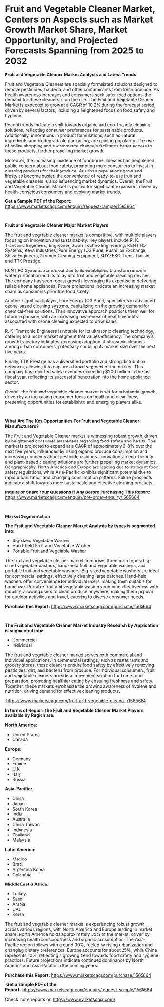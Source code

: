 <p><h1>Fruit and Vegetable Cleaner Market, Centers on Aspects such as Market Growth Market Share, Market Opportunity, and Projected Forecasts Spanning from 2025 to 2032</h1></p><p><strong>Fruit and Vegetable Cleaner Market Analysis and Latest Trends</strong></p>
<p><p>Fruit and Vegetable Cleaners are specially formulated solutions designed to remove pesticides, bacteria, and other contaminants from fresh produce. As health awareness increases and consumers seek safer food options, the demand for these cleaners is on the rise. The Fruit and Vegetable Cleaner Market is expected to grow at a CAGR of 10.2% during the forecast period, driven by several factors, including a heightened focus on food safety and hygiene.</p><p>Recent trends indicate a shift towards organic and eco-friendly cleaning solutions, reflecting consumer preferences for sustainable products. Additionally, innovations in product formulations, such as natural ingredients and biodegradable packaging, are gaining popularity. The rise of online shopping and e-commerce channels facilitates better access to these products, further propelling market growth. </p><p>Moreover, the increasing incidence of foodborne illnesses has heightened public concern about food safety, prompting more consumers to invest in cleaning products for their produce. As urban populations grow and lifestyles become busier, the convenience of ready-to-use fruit and vegetable cleaners is also influencing market dynamics. Overall, the Fruit and Vegetable Cleaner Market is poised for significant expansion, driven by health-conscious consumers and evolving market trends.</p></p>
<p><strong>Get a Sample PDF of the Report:&nbsp;</strong> <a href="https://www.marketscagr.com/enquiry/request-sample/1565664?utm_campaign=3249&utm_medium=2&utm_source=Github&utm_content=ia&utm_term=04042025&utm_id=fruit-and-vegetable-cleaner">https://www.marketscagr.com/enquiry/request-sample/1565664</a></p>
<p>&nbsp;</p>
<p><strong>Fruit and Vegetable Cleaner Major Market Players</strong></p>
<p><p>The fruit and vegetable cleaner market is competitive, with multiple players focusing on innovation and sustainability. Key players include R. K. Transonic Engineers, Engreener, Jwala Techno Engineering, KENT RO Systems, Keva Industries, Pure Energy (O3 Pure), Rushi Ion Exchange, Shiva Engineers, Skymen Cleaning Equipment, SUYZEKO, Tiens Tianshi, and TTK Prestige.</p><p>KENT RO Systems stands out due to its established brand presence in water purification and its foray into fruit and vegetable cleaning devices. The company has seen robust growth, leveraging its expertise in delivering reliable home appliances. Future projections indicate an increasing market share as consumers prioritize food safety.</p><p>Another significant player, Pure Energy (O3 Pure), specializes in advanced ozone-based cleaning systems, capitalizing on the growing demand for chemical-free solutions. Their innovative approach positions them well for future expansion, with an increasing awareness of health benefits associated with ozone cleaning expected to drive sales.</p><p>R. K. Transonic Engineers is notable for its ultrasonic cleaning technology, catering to a niche market segment that values efficiency. The company’s growth trajectory indicates increasing adoption of ultrasonic cleaners among urban consumers, potentially doubling its market size over the next five years.</p><p>Finally, TTK Prestige has a diversified portfolio and strong distribution networks, allowing it to capture a broad segment of the market. This company has reported sales revenues exceeding $200 million in the last fiscal year, reflecting its successful penetration into the home appliance sector.</p><p>Overall, the fruit and vegetable cleaner market is set for substantial growth, driven by an increasing consumer focus on health and cleanliness, presenting opportunities for established and emerging players alike.</p></p>
<p>&nbsp;</p>
<p><strong>What Are The Key Opportunities For Fruit and Vegetable Cleaner Manufacturers?</strong></p>
<p><p>The Fruit and Vegetable Cleaner market is witnessing robust growth, driven by heightened consumer awareness regarding food safety and health. The market is projected to expand at a CAGR of approximately 6-8% over the next five years, influenced by rising organic produce consumption and increasing concerns about pesticide residues. Innovations in eco-friendly and plant-based cleaning solutions are further propelling market dynamics. Geographically, North America and Europe are leading due to stringent food safety regulations, while Asia-Pacific exhibits significant potential due to rapid urbanization and changing consumption patterns. Future prospects indicate a shift towards more sustainable and effective cleaning products.</p></p>
<p><strong>Inquire or Share Your Questions If Any Before Purchasing This Report:</strong> <a href="https://www.marketscagr.com/enquiry/pre-order-enquiry/1565664?utm_campaign=3249&utm_medium=2&utm_source=Github&utm_content=ia&utm_term=04042025&utm_id=fruit-and-vegetable-cleaner">https://www.marketscagr.com/enquiry/pre-order-enquiry/1565664</a></p>
<p>&nbsp;</p>
<p><strong>Market Segmentation</strong></p>
<p><strong>The Fruit and Vegetable Cleaner Market Analysis by types is segmented into:</strong></p>
<p><ul><li>Big-sized Vegetable Washer</li><li>Hand-held Fruit and Vegetable Washer</li><li>Portable Fruit and Vegetable Washer</li></ul></p>
<p><p>The fruit and vegetable cleaner market comprises three main types: big-sized vegetable washers, hand-held fruit and vegetable washers, and portable fruit and vegetable washers. Big-sized vegetable washers are ideal for commercial settings, effectively cleaning large batches. Hand-held washers offer convenience for individual users, making them suitable for home use. Portable fruit and vegetable washers combine effectiveness with mobility, allowing users to clean produce anywhere, making them popular for outdoor activities and travel, catering to diverse consumer needs.</p></p>
<p><strong>Purchase this Report:&nbsp;</strong><a href="https://www.marketscagr.com/purchase/1565664?utm_campaign=3249&utm_medium=2&utm_source=Github&utm_content=ia&utm_term=04042025&utm_id=fruit-and-vegetable-cleaner">https://www.marketscagr.com/purchase/1565664</a></p>
<p>&nbsp;</p>
<p><strong>The Fruit and Vegetable Cleaner Market Industry Research by Application is segmented into:</strong></p>
<p><ul><li>Commercial</li><li>Individual</li></ul></p>
<p><p>The fruit and vegetable cleaner market serves both commercial and individual applications. In commercial settings, such as restaurants and grocery stores, these cleaners ensure food safety by effectively removing pesticides, dirt, and bacteria from produce. For individual consumers, fruit and vegetable cleaners provide a convenient solution for home food preparation, promoting healthier eating by ensuring freshness and safety. Together, these markets emphasize the growing awareness of hygiene and nutrition, driving demand for effective cleaning products.</p></p>
<p><a href="https://www.marketscagr.com/fruit-and-vegetable-cleaner-r1565664?utm_campaign=3249&utm_medium=2&utm_source=Github&utm_content=ia&utm_term=04042025&utm_id=fruit-and-vegetable-cleaner">&nbsp;https://www.marketscagr.com/fruit-and-vegetable-cleaner-r1565664</a></p>
<p><strong>In terms of Region, the Fruit and Vegetable Cleaner Market Players available by Region are:</strong></p>
<p>
    <p> <strong> North America: </strong>
        <ul>
            <li>United States</li>
            <li>Canada</li>
        </ul>
        </p> 
    <p> <strong> Europe: </strong>
        <ul>
            <li>Germany</li>
            <li>France</li>
            <li>U.K.</li>
            <li>Italy</li>
            <li>Russia</li>
        </ul>
        </p> 
    <p> <strong> Asia-Pacific: </strong>
        <ul>
            <li>China</li>
            <li>Japan</li>
            <li>South Korea</li>
            <li>India</li>
            <li>Australia</li>
            <li>China Taiwan</li>
            <li>Indonesia</li>
            <li>Thailand</li>
            <li>Malaysia</li>
        </ul>
        </p> 
    <p> <strong> Latin America: </strong>
        <ul>
            <li>Mexico</li>
            <li>Brazil</li>
            <li>Argentina Korea</li>
            <li>Colombia</li>
        </ul>
        </p> 
    <p> <strong> Middle East & Africa: </strong>
        <ul>
            <li>Turkey</li>
            <li>Saudi</li>
            <li>Arabia</li>
            <li>UAE</li>
            <li>Korea</li>
        </ul>
    </p>
    </p>
<p><p>The fruit and vegetable cleaner market is experiencing robust growth across various regions, with North America and Europe leading in market share. North America holds approximately 35% of the market, driven by increasing health consciousness and organic consumption. The Asia-Pacific region follows with around 30%, fueled by rising urbanization and changing dietary preferences. Europe accounts for about 25%, while China represents 10%, reflecting a growing trend towards food safety and hygiene practices. Future projections indicate continued dominance by North America and Asia-Pacific in the coming years.</p></p>
<p><strong>Purchase this Report: </strong><a href="https://www.marketscagr.com/purchase/1565664?utm_campaign=3249&utm_medium=2&utm_source=Github&utm_content=ia&utm_term=04042025&utm_id=fruit-and-vegetable-cleaner">https://www.marketscagr.com/purchase/1565664</a></p>
<p>&nbsp;<strong>Get a Sample PDF of the Report:&nbsp;&nbsp;</strong><a href="https://www.marketscagr.com/enquiry/request-sample/1565664?utm_campaign=3249&utm_medium=2&utm_source=Github&utm_content=ia&utm_term=04042025&utm_id=fruit-and-vegetable-cleaner">https://www.marketscagr.com/enquiry/request-sample/1565664</a></p>
<p><strong></strong></p>
<p>Check more reports on <a href="https://www.marketscagr.com/?utm_campaign=3249&utm_medium=2&utm_source=Github&utm_content=ia&utm_term=04042025&utm_id=fruit-and-vegetable-cleaner">https://www.marketscagr.com/</a></p>